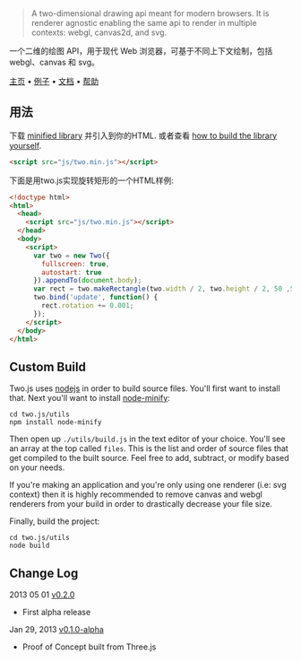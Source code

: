 <h1 id="masthead" style="display: block; width: 285px; height: 80px; background: url(http://jonobr1.github.io/two.js/images/logo.gif) center center no-repeat; overflow: hidden; text-indent: -9999px;">two.js</h1>

> A two-dimensional drawing api meant for modern browsers. It is renderer agnostic enabling the same api to render in multiple contexts: webgl, canvas2d, and svg.

一个二维的绘图 API，用于现代 Web 浏览器，可基于不同上下文绘制，包括 webgl、canvas 和 svg。

[主页](http://jonobr1.github.com/two.js) • [例子](http://jonobr1.github.com/two.js/#examples) • [文档](http://jonobr1.github.com/two.js/#documentation) • [帮助](http://stackoverflow.com/questions/tagged/two.js)

## 用法
下载 [minified library](https://raw.github.com/jonobr1/two.js/master/build/two.min.js) 并引入到你的HTML. 或者查看 [how to build the library yourself](https://github.com/jonobr1/two.js#custom-build).

```html
<script src="js/two.min.js"></script>
```

下面是用two.js实现旋转矩形的一个HTML样例:

```html
<!doctype html>
<html>
  <head>
    <script src="js/two.min.js"></script>
  </head>
  <body>
    <script>
      var two = new Two({
        fullscreen: true,
        autostart: true
      }).appendTo(document.body);
      var rect = two.makeRectangle(two.width / 2, two.height / 2, 50 ,50);
      two.bind('update', function() {
        rect.rotation += 0.001;
      });
    </script>
  </body>
</html>
```

## Custom Build
Two.js uses [nodejs](http://nodejs.org/) in order to build source files. You'll first want to install that. Next you'll want to install [node-minify](https://npmjs.org/package/node-minify):

```
cd two.js/utils
npm install node-minify
```

Then open up `./utils/build.js` in the text editor of your choice. You'll see an array at the top called `files`. This is the list and order of source files that get compiled to the built source. Feel free to add, subtract, or modify based on your needs.

If you're making an application and you're only using one renderer (i.e: svg context) then it is highly recommended to remove canvas and webgl renderers from your build in order to drastically decrease your file size.

Finally, build the project:

```
cd two.js/utils
node build
```

## Change Log

2013 05 01 [v0.2.0](https://github.com/jonobr1/two.js/tree/v0.2.0)
+ First alpha release

Jan 29, 2013 [v0.1.0-alpha](https://github.com/jonobr1/two.js/tree/v0.1.0-alpha)
+ Proof of Concept built from Three.js
